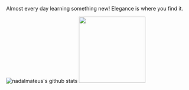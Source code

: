 Almost every day learning something new!
Elegance is where you find it.

![nadalmateus's github stats](https://github-readme-stats.vercel.app/api?username=nadalmateus&show_icons=true&hide_border=true)
<img height="180em" src="https://github-readme-stats.vercel.app/api/top-langs/?username=nadalmateus&layout=compact&langs_count=8&hide_border=true"/>
